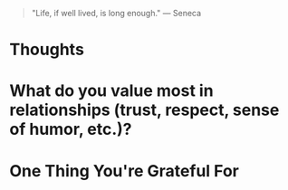 
> \"Life, if well lived, is long enough.\" — Seneca

# Thoughts

# What do you value most in relationships (trust, respect, sense of humor, etc.)?

# One Thing You're Grateful For

